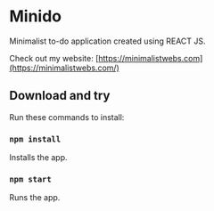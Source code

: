 # Minido

Minimalist to-do application created using REACT JS.

Check out my website: [https://minimalistwebs.com](https://minimalistwebs.com/)


## Download and try

Run these commands to install:

### `npm install`

Installs the app.

### `npm start`

Runs the app.

